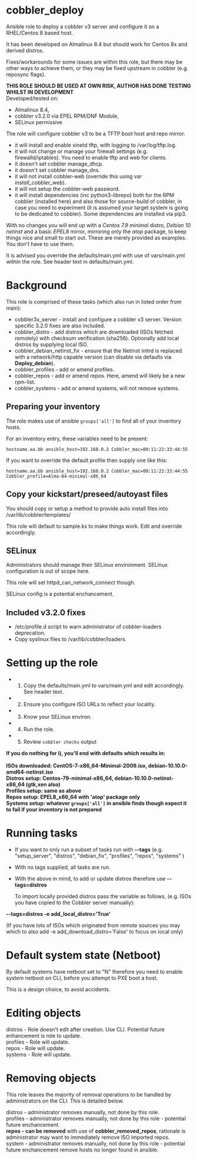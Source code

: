 # cobbler_deploy
Ansible role to deploy a cobbler v3 server and configure it on a RHEL/Centos 8 based host.

It has been developed on Almalinux 8.4 but should work for Centos 8x and derived distros.

Fixes/workarounds for some issues are within this role, but there may be other ways to achieve them, or they may be fixed upstream in cobbler (e.g. reposync flags).

**THIS ROLE SHOULD BE USED AT OWN RISK, AUTHOR HAS DONE TESTING WHILST IN DEVELOPMENT**<br>
Developed/tested on:
- Almalinux 8.4,<br>
- cobbler v3.2.0 via EPEL RPM/DNF Module,<br>
- SELinux permissive<br>

The role will configure cobbler v3 to be a TFTP boot host and repo mirror.
- it will install and enable xinetd tftp, with logging to /var/log/tftp.log.
- it will not change or manage your firewall settings (e.g. firewalld/iptables). You need to enable tftp and web for clients.
- it doesn't set cobbler manage_dhcp.
- it doesn't set cobbler manage_dns.
- it will not install cobbler-web (override this using var *install_cobbler_web*).
- it will not setup the cobbler-web password.
- it will install dependencies (inc python3-librepo) both for the RPM cobbler (installed here) and also those for source-build of cobbler, in case you need to experiment (it is assumed your target system is going to be dedicated to cobbler). Some dependencies are installed via pip3.

With no changes you will end up with a *Centos 7.9 minimal* distro, *Debian 10 netinst* and a basic *EPEL8* mirror, mirroring only the *atop* package, to keep things nice and small to start out. These are merely provided as examples. You don't have to use them.

It is advised you override the defaults/main.yml with use of vars/main.yml within the role. See header text in defaults/main.yml.

# Background

This role is comprised of these tasks (which also run in listed order from main):

- cobbler3x_server - install and configure a cobbler v3 server. Version specific 3.2.0 fixes are also included.
- cobbler_distro - add distros which are downloaded (ISOs fetched remotely) with checksum verification (sha256). Optionally add local distros by supplying local ISO.
- cobbler_debian_netinst_fix - ensure that the Netinst initrd is replaced with a network/http capable version (can disable via defaults via **Deploy_debian**).
- cobbler_profiles - add or amend profiles.
- cobbler_repos - add or amend repos. Here, amend will likely be a new rpm-list.
- cobbler_systems - add or amend systems, will not remove systems.

## Preparing your inventory

The role makes use of ansible `groups['all']` to find all of your inventory hosts. 

For an inventory entry, these variables need to be present:

`hostname.aa.bb ansible_host=192.168.0.2 Cobbler_mac=00:11:22:33:44:55`

If you want to override the default profile then supply one like this:

`hostname.aa.bb ansible_host=192.168.0.2 Cobbler_mac=00:11:22:33:44:55 Cobbler_profile=Alma-84-minimal-x86_64`

## Copy your kickstart/preseed/autoyast files

You should copy or setup a method to provide auto install files into /var/lib/cobbler/templates/

This role will default to sample.ks to make things work. Edit and override accordingly.

## SELinux

Administrators should manage their SELinux environment. SELinux configuration is out of scope here.

This role will set httpd_can_network_connect though.

SELinux config is a potential enchancement.

## Included v3.2.0 fixes

- /etc/profile.d script to warn administrator of cobbler-loaders deprecation.
- Copy syslinux files to /var/lib/cobbler/loaders.

# Setting up the role

- 1) Copy the defaults/main.yml to vars/main.yml and edit accordingly. See header text.
- 2) Ensure you configure ISO URLs to reflect your locality.
- 3) Know your SELinux environ.
- 4) Run the role.
- 5) Review `cobbler checks` output

**If you do nothing for i), you'll end with defaults which results in:<br><br>
   ISOs downloaded: CentOS-7-x86_64-Minimal-2009.iso, debian-10.10.0-amd64-netinst.iso<br>
   Distros setup: Centos-79-minimal-x86_64, debian-10.10.0-netinst-x86_64 (gtk,xen also)<br>
   Profiles setup: same as above<br>
   Repos setup: EPEL8_x86_64 with 'atop' package only<br>
   Systems setup: whatever `groups['all']` in ansible finds though expect it to fail if your inventory is not prepared**<br>

# Running tasks

- If you want to only run a subset of tasks run with __--tags__  (e.g. "setup_server", "distros", "debian_fix", "profiles", "repos", "systems"  )

- With no tags supplied, all tasks are run.

- With the above in mind, to add or update distros therefore use __--tags=distros__

  To import locally provided distros pass the variable as follows, (e.g. ISOs you have copied to the Cobbler server manually):

__--tags=distros -e add_local_distro='True'__

  (If you have lots of ISOs which originated from remote sources you may which to also add -e add_download_distro='False' to focus on local only)

# Default system state (Netboot)

By default systems have netboot set to "N" therefore you need to enable system netboot on CLI, before you attempt to PXE boot a host.

This is a design choice, to avoid accidents.

# Editing objects

distros - Role doesn't edit after creation. Use CLI. Potential future enhancement is role to update.<br>
profiles - Role will update.<br>
repos - Role will update.<br>
systems - Role will update.<br>
  
# Removing objects

This role leaves the majority of removal operations to be handled by administrators on the CLI. This is detailed below.

distros - administrator removes manually, not done by this role.<br>
profiles - administrator removes manually, not done by this role - potential future enchancement.<br>
**repos - can be removed** with use of **cobbler_removed_repos**, rationale is administrator may want to immediately remove ISO imported repos.<br>
system - administrator removes manually, not done by this role - potential future enchancement remove hosts no longer found in ansible.<br>


